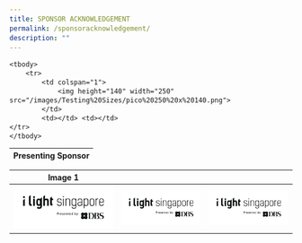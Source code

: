 ```yaml
---
title: SPONSOR ACKNOWLEDGEMENT
permalink: /sponsoracknowledgement/
description: ""
---
```

<table>
	<thead>
	<tr>
		<th colspan="4"> Presenting Sponsor </th>
	</tr></thead>
	
	<tbody>
		<tr>
			<td colspan="1">
				<img height="140" width="250" src="/images/Testing%20Sizes/pico%20250%20x%20140.png">
			</td>
			<td></td> <td></td>
	</tr>
	</tbody>
</table>




		






| Image 1 |  |   | 
| -------- | -------- | -------- |
|![](/images/iLightsg_Lockup(F)-240220-04.png)|[![](/images/iLightsg_Lockup(F)-240220-04.png)](https://www.ilightsingapore.gov.sg)|![](/images/iLightsg_Lockup(F)-240220-04.png)|